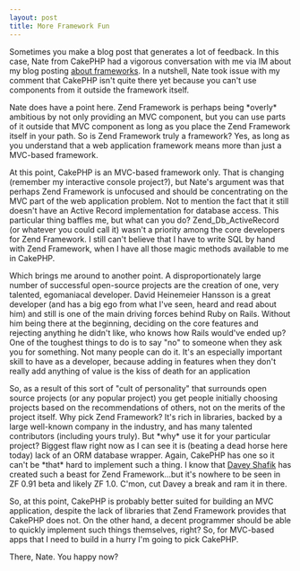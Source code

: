 ```yaml
--- 
layout: post
title: More Framework Fun
---
```

<p>Sometimes you make a blog post that generates a lot of feedback.  In this case, Nate from CakePHP had a vigorous conversation with me via IM about my blog posting <a href="https://www.littlehart.net/atthekeyboard/2007/03/23/in-spring-time-a-not-so-young-php-programmers-mind-turns-to-frameworks/">about frameworks</a>.  In a nutshell, Nate took issue with my comment that CakePHP isn't quite there yet because you can't use components from it outside the framework itself.</p>
<p>
Nate does have a point here.  Zend Framework is perhaps being *overly* ambitious by not only providing an MVC component, but you can use parts of it outside that MVC component as long as you place the Zend Framework itself in your path.  So is Zend Framework truly a framework?  Yes, as long as you understand that a web application framework means more than just a MVC-based framework.
</p>
<p>
At this point, CakePHP is an MVC-based framework only.  That is changing (remember my interactive console project?), but Nate's argument was that perhaps Zend Framework is unfocused and should be concentrating on the MVC part of the web application problem.  Not to mention the fact that it still doesn't have an Active Record implementation for database access.  This particular thing baffles me, but what can you do?  Zend_Db_ActiveRecord (or whatever you could call it) wasn't a priority among the core developers for Zend Framework.  I still can't believe that I have to write SQL by hand with Zend Framework, when I have all those magic methods available to me in CakePHP.
</p>
<p>
Which brings me around to another point.  A disproportionately large number of successful open-source projects are the creation of one, very talented, egomaniacal developer.  David Heinemeier Hansson is a great developer (and has a big ego from what I've seen, heard and read about him) and still is one of the main driving forces behind Ruby on Rails.  Without him being there at the beginning, deciding on the core features and rejecting anything he didn't like, who knows how Rails would've ended up?  One of the toughest things to do is to say "no" to someone when they ask you for something.  Not many people can do it.  It's an especially important skill to have as a developer, because adding in features when they don't really add anything of value is the kiss of death for an application</p>
<p>
So, as a result of this sort of "cult of personality" that surrounds open source projects (or any popular project) you get people initially choosing projects based on the recommendations of others, not on the merits of the project itself.  Why pick Zend Framework?  It's rich in libraries, backed by a large well-known company in the industry, and has many talented contributors (including yours truly).  But *why* use it for your particular project?  Biggest flaw right now as I can see it is (beating a dead horse here today) lack of an ORM database wrapper.  Again, CakePHP has one so it can't be *that* hard to implement such a thing.  I know that <a href="http://pixelated-dreams.com/">Davey Shafik</a> has created such a beast for Zend Framework...but it's nowhere to be seen in ZF 0.91 beta and likely ZF 1.0.  C'mon, cut Davey a break and ram it in there.
</p>
<p>
So, at this point, CakePHP is probably better suited for building an MVC application, despite the lack of libraries that Zend Framework provides that CakePHP does not.  On the other hand, a decent programmer should be able to quickly implement such things themselves, right?  So, for MVC-based apps that I need to build in a hurry I'm going to pick CakePHP.
</p>
<p>There, Nate.  You happy now?</p>
